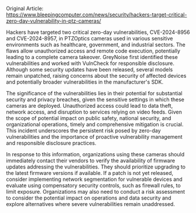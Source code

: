 Original Article: https://www.bleepingcomputer.com/news/security/hackers-target-critical-zero-day-vulnerability-in-ptz-cameras/

Hackers have targeted two critical zero-day vulnerabilities, CVE-2024-8956 and CVE-2024-8957, in PTZOptics cameras used in various sensitive environments such as healthcare, government, and industrial sectors. The flaws allow unauthorized access and remote code execution, potentially leading to a complete camera takeover. GreyNoise first identified these vulnerabilities and worked with VulnCheck for responsible disclosure. Although some security updates have been released, several models remain unpatched, raising concerns about the security of affected devices and potentially broader vulnerabilities in the manufacturer's SDK.

The significance of the vulnerabilities lies in their potential for substantial security and privacy breaches, given the sensitive settings in which these cameras are deployed. Unauthorized access could lead to data theft, network access, and disruption to services relying on video feeds. Given the scope of potential impact on public safety, national security, and organizational operations, timely and comprehensive mitigation is crucial. This incident underscores the persistent risk posed by zero-day vulnerabilities and the importance of proactive vulnerability management and responsible disclosure practices.

In response to this information, organizations using these cameras should immediately contact their vendors to verify the availability of firmware updates addressing the vulnerabilities. They should prioritize upgrading to the latest firmware versions if available. If a patch is not yet released, consider implementing network segmentation for vulnerable devices and evaluate using compensatory security controls, such as firewall rules, to limit exposure. Organizations may also need to conduct a risk assessment to consider the potential impact on operations and data security and explore alternatives where severe vulnerabilities remain unaddressed.